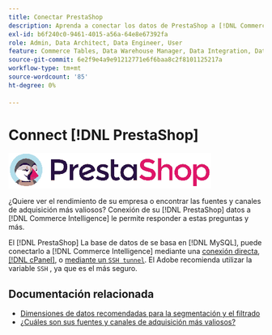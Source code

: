 ```yaml
---
title: Conectar PrestaShop
description: Aprenda a conectar los datos de PrestaShop a [!DNL Commerce Intelligence].
exl-id: b6f240c0-9461-4015-a56a-64e8e67392fa
role: Admin, Data Architect, Data Engineer, User
feature: Commerce Tables, Data Warehouse Manager, Data Integration, Data Import/Export
source-git-commit: 6e2f9e4a9e91212771e6f6baa8c2f8101125217a
workflow-type: tm+mt
source-wordcount: '85'
ht-degree: 0%

---
```


# Connect [!DNL PrestaShop]

![](../../../assets/Prestashop-logo.png)

¿Quiere ver el rendimiento de su empresa o encontrar las fuentes y canales de adquisición más valiosos? Conexión de su [!DNL PrestaShop] datos a [!DNL Commerce Intelligence] le permite responder a estas preguntas y más.

El [!DNL PrestaShop] La base de datos de se basa en [!DNL MySQL], puede conectarlo a [!DNL Commerce Intelligence] mediante una [conexión directa](../integrations/mysql-via-a-direct-connection.md), [[!DNL cPanel]](../integrations/mysql-via-cpanel.md), o [mediante un `SSH tunnel`](../integrations/mysql-via-ssh-tunnel.md). El Adobe recomienda utilizar la variable `SSH` , ya que es el más seguro.

## Documentación relacionada

* [Dimensiones de datos recomendadas para la segmentación y el filtrado](../../../best-practices/segment-filter.md)
* [¿Cuáles son sus fuentes y canales de adquisición más valiosos?](../../analysis/most-value-source-channel.md)
